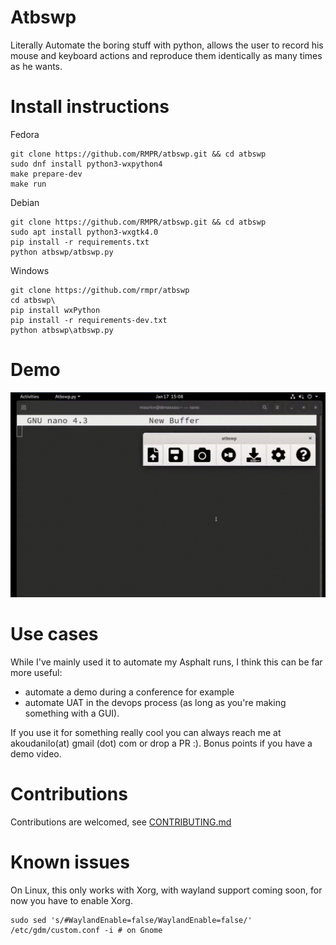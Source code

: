 # Atbswp
Literally Automate the boring stuff with python, allows the user to record his mouse and keyboard 
actions and reproduce them identically as many times as he wants.

# Install instructions
Fedora
```shell
git clone https://github.com/RMPR/atbswp.git && cd atbswp
sudo dnf install python3-wxpython4
make prepare-dev
make run
```
Debian
```shell
git clone https://github.com/RMPR/atbswp.git && cd atbswp
sudo apt install python3-wxgtk4.0
pip install -r requirements.txt
python atbswp/atbswp.py
```
Windows
```shell
git clone https://github.com/rmpr/atbswp
cd atbswp\
pip install wxPython 
pip install -r requirements-dev.txt
python atbswp\atbswp.py
```

# Demo

![atbswp quick demo](demo/demo.gif)

# Use cases
While I've mainly used it to automate my Asphalt runs, I think this can be far more useful:
- automate a demo during a conference for example
- automate UAT in the devops process (as long as you're making something with a GUI).

If you use it for something really cool you can always reach me at akoudanilo(at) gmail (dot) com or drop
a PR :). Bonus points if you have a demo video.
# Contributions
Contributions are welcomed, see [CONTRIBUTING.md](./CONTRIBUTING.md)

# Known issues
On Linux, this only works with Xorg, with wayland support coming soon, for now you have to
enable Xorg. 

```
sudo sed 's/#WaylandEnable=false/WaylandEnable=false/' /etc/gdm/custom.conf -i # on Gnome
```
